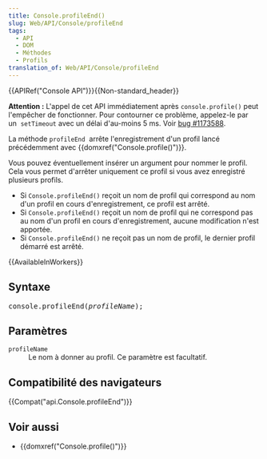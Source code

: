 ```yaml
---
title: Console.profileEnd()
slug: Web/API/Console/profileEnd
tags:
  - API
  - DOM
  - Méthodes
  - Profils
translation_of: Web/API/Console/profileEnd
---
```

<p>{{APIRef("Console API")}}{{Non-standard_header}}</p>

<div class="warning">
<p><strong>Attention :</strong> L'appel de cet API immédiatement après <code>console.profile()</code> peut l'empêcher de fonctionner. Pour contourner ce problème, appelez-le par un  <code>setTimeout</code> avec un délai d'au-moins 5 ms. Voir <a href="https://bugzilla.mozilla.org/show_bug.cgi?id=1173588">bug #1173588</a>.</p>
</div>

<p>La méthode <code>profileEnd</code>  arrête l'enregistrement d'un profil lancé précédemment avec {{domxref("Console.profile()")}}.</p>

<p>Vous pouvez éventuellement insérer un argument pour nommer le profil. Cela vous permet d'arrêter uniquement ce profil si vous avez enregistré plusieurs profils.</p>

<ul>
 <li>Si <code>Console.profileEnd()</code> reçoit un nom de profil qui correspond au nom d'un profil en cours d'enregistrement, ce profil est arrêté.</li>
 <li>Si <code>Console.profileEnd()</code> reçoit un nom de profil qui ne correspond pas au nom d'un profil en cours d'enregistrement, aucune modification n'est apportée.</li>
 <li>Si <code>Console.profileEnd()</code> ne reçoit pas un nom de profil, le dernier profil démarré est arrêté.</li>
</ul>

<p>{{AvailableInWorkers}}</p>

<h2 id="Syntaxe">Syntaxe</h2>

<pre class="syntaxbox">console.profileEnd(<em>profileName</em>);
</pre>

<h2 id="Paramètres">Paramètres</h2>

<dl>
 <dt><code>profileName</code></dt>
 <dd>Le nom à donner au profil. Ce paramètre est facultatif.</dd>
</dl>

<h2 id="Compatibilité_des_navigateurs">Compatibilité des navigateurs</h2>

<p>{{Compat("api.Console.profileEnd")}}</p>

<h2 id="Voir_aussi">Voir aussi</h2>

<ul>
 <li>{{domxref("Console.profile()")}}</li>
</ul>
